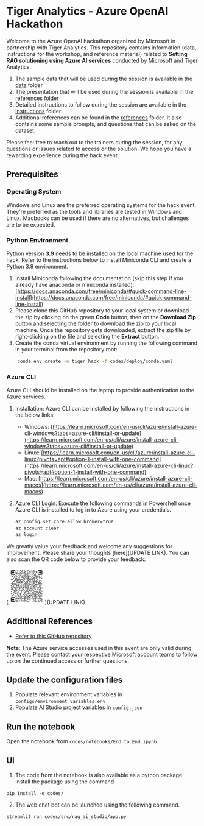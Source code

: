 # Tiger Analytics - Azure OpenAI Hackathon

Welcome to the Azure OpenAI hackathon organized by Microsoft in partnership with Tiger Analytics. This repository contains information (data, instructions for the workshop, and reference material) related to **Setting RAG solutioning using Azure AI services** conducted by Microsoft and Tiger Analytics.

1. The sample data that will be used during the session is available in the [data](data) folder
2. The presentation that will be used during the session is available in the [references](references/TA_presentation.pdf) folder
3. Detailed instructions to follow during the session are available in the [instructions](instructions/ms_hack_steps_ai_studio.pdf) folder
4. Additional references can be found in the [references](references) folder. It also contains some sample prompts, and questions that can be asked on the dataset.

Please feel free to reach out to the trainers during the session, for any questions or issues related to access or the
solution. We hope you have a rewarding experience during the hack event.

## Prerequisites

### Operating System

Windows and Linux are the preferred operating systems for the hack event. They're preferred as the tools and libraries are tested in Windows and Linux. Macbooks can be used if there are no alternatives, but challenges are to be expected.

### Python Environment

Python version **3.9** needs to be installed on the local machine used for the hack. Refer to the instructions below to install Miniconda CLI and create a Python 3.9 environment.

1. Install Miniconda following the documentation (skip this step if you already have anaconda or miniconda installed): [https://docs.anaconda.com/free/miniconda/#quick-command-line-install](https://docs.anaconda.com/free/miniconda/#quick-command-line-install)
2. Please clone this GitHub repository to your local system or download the zip by clicking on the green **Code** button, then on the **Download Zip** button and selecting the folder to download the zip to your local machine. Once the repository gets downloaded, extract the zip file by right-clicking on the file and selecting the **Extract** button.
3. Create the conda virtual environment by running the following command in your terminal from the repository root:

```bash
    conda env create -n tiger_hack -f codes/deploy/conda.yaml
```

### Azure CLI

Azure CLI should be installed on the laptop to provide authentication to the Azure services.

1. Installation:
   Azure CLI can be installed by following the instructions in the below links:

   * Windows: [https://learn.microsoft.com/en-us/cli/azure/install-azure-cli-windows?tabs=azure-cli#install-or-update](https://learn.microsoft.com/en-us/cli/azure/install-azure-cli-windows?tabs=azure-cli#install-or-update)
   * Linux: [https://learn.microsoft.com/en-us/cli/azure/install-azure-cli-linux?pivots=apt#option-1-install-with-one-command](https://learn.microsoft.com/en-us/cli/azure/install-azure-cli-linux?pivots=apt#option-1-install-with-one-command)
   * Mac: [https://learn.microsoft.com/en-us/cli/azure/install-azure-cli-macos](https://learn.microsoft.com/en-us/cli/azure/install-azure-cli-macos)
2. Azure CLI Login:
   Execute the following commands in Powershell once Azure CLI is installed to log in to Azure using your credentials.

   ```bash
   az config set core.allow_broker=true
   az account clear
   az login
   ```

We greatly value your feedback and welcome any suggestions for improvement. Please share your thoughts [here](UPDATE LINK). You can also scan the QR code below to provide your feedback:

[![feedback form](codes/images/README/feedback.png "Feedback form")](UPDATE LINK)

## Additional References

* [Refer to this GitHub repository](https://github.com/Azure/aistudio-copilot-sample)

**Note**: The Azure service accesses used in this event are only valid during the event. Please contact your respective Microsoft account teams to follow up on the continued access or further questions.



## Update the configuration files

1. Populate relevant environment variables in `configs/environment_variables.env`
2. Populate AI Studio project variables in `config.json`

## Run the notebook

Open the notebook from `codes/notebooks/End to End.ipynb`

## UI

1. The code from the notebook is also available as a python package. Install the package using the command
```
pip install -e codes/
```

2. The web chat bot can be launched using the following command.

```
streamlit run codes/src/rag_ai_studio/app.py
```